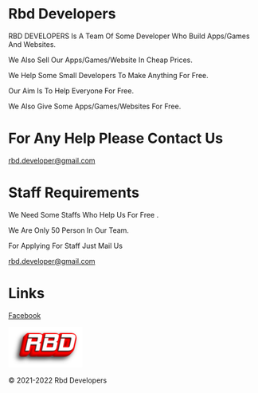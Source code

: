 # Rbd Developers

RBD DEVELOPERS Is A Team Of Some Developer Who Build Apps/Games And Websites.

We Also Sell Our Apps/Games/Website In Cheap Prices.

We Help Some Small Developers To Make Anything For Free.

Our Aim Is To Help Everyone For Free.

We Also Give Some Apps/Games/Websites For Free.


# For Any Help Please Contact Us

rbd.developer@gmail.com



# Staff Requirements

We Need Some Staffs Who Help Us For Free .

We Are Only 50 Person In Our Team.

For Applying For Staff Just Mail Us

rbd.developer@gmail.com




# Links

[Facebook](https://www.facebook.com/Rbd-Developers-110210281528810/)



![Rbd Logo](https://raw.githubusercontent.com/RbdDevelopers/rbd.developers/main/RBD-12-26-2021.png)





© 2021-2022 Rbd Developers
